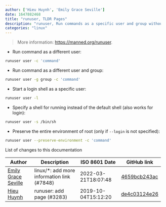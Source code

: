 ```yaml
---
author: ['Hieu Huynh', 'Emily Grace Seville']
date: 1647882468
title: "runuser, TLDR Pages"
description: "runuser, Run commands as a specific user and group without asking for password (needs root privileges)."
categories: "linux"
---
```

> More information: <https://manned.org/runuser>.

- Run command as a different user:

```bash
runuser user -c 'command'
```

- Run command as a different user and group:

```bash
runuser user -g group -c 'command'
```

- Start a login shell as a specific user:

```bash
runuser user -l
```

- Specify a shell for running instead of the default shell (also works for login):

```bash
runuser user -s /bin/sh
```

- Preserve the entire environment of root (only if `--login` is not specified):

```bash
runuser user --preserve-environment -c 'command'
```
List of changes to this documentation


Author | Description | ISO 8601 Date | GitHub link
------|-----|-----|-----
[Emily Grace Seville](mailto:emilyseville7cf@gmail.com) | linux/*: add more information link (#7848) | 2022-03-21T18:07:48 | [4659bcb243ac](https://github.com/tldr-pages/tldr/commit/4659bcb243ac572c9e0c95117097801f1e62bda4)
[Hieu Huynh](mailto:huynhtrunghieu.cs@gmail.com) | runuser: add page (#3283) | 2019-10-04T15:12:20 | [de4c03124e26](https://github.com/tldr-pages/tldr/commit/de4c03124e265d52793ae041518fd3fb54c9cbd1)

